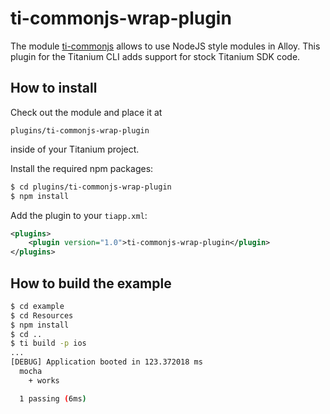 # ti-commonjs-wrap-plugin

The module [ti-commonjs](https://github.com/tonylukasavage/ti-commonjs) allows to use NodeJS style modules in Alloy. This plugin for the Titanium CLI adds support for stock Titanium SDK code.

## How to install

Check out the module and place it at

```
plugins/ti-commonjs-wrap-plugin
```

inside of your Titanium project.

Install the required npm packages:

```bash
$ cd plugins/ti-commonjs-wrap-plugin
$ npm install
```

Add the plugin to your `tiapp.xml`:

```xml
<plugins>
    <plugin version="1.0">ti-commonjs-wrap-plugin</plugin>
</plugins>
```

## How to build the example

```bash
$ cd example
$ cd Resources
$ npm install
$ cd ..
$ ti build -p ios
...
[DEBUG] Application booted in 123.372018 ms
  mocha
    + works

  1 passing (6ms)
```
